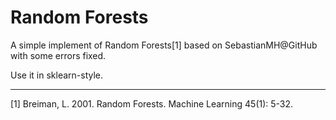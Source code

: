 # Random Forests

A simple implement of Random Forests[1] based on SebastianMH@GitHub with some errors fixed.

Use it in sklearn-style.


----------
[1] Breiman, L. 2001. Random Forests. Machine Learning 45(1): 5-32.
